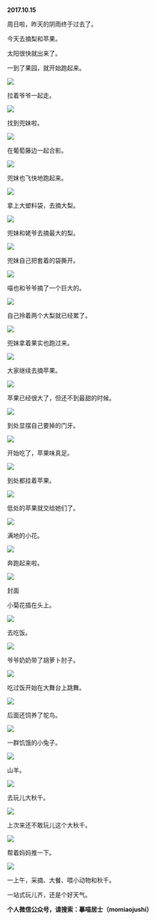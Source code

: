 
          
            
**2017.10.15**

周日啦，昨天的阴雨终于过去了。

今天去摘梨和苹果。

太阳很快就出来了。

一到了果园，就开始跑起来。




![](//upload-images.jianshu.io/upload_images/51001-f7c827f12036bfd4.jpg)




拉着爷爷一起走。




![](//upload-images.jianshu.io/upload_images/51001-1c4d4c67b4a4fec0.jpg)




找到兜妹啦。




![](//upload-images.jianshu.io/upload_images/51001-09838745e6f5cc5f.jpg)




在葡萄藤边一起合影。




![](//upload-images.jianshu.io/upload_images/51001-51855029a55cce96.jpg)




兜妹也飞快地跑起来。




![](//upload-images.jianshu.io/upload_images/51001-0443fcecbf6e7743.jpg)




拿上大塑料袋，去摘大梨。




![](//upload-images.jianshu.io/upload_images/51001-c9e8d27e3d213032.jpg)




兜妹和姥爷去摘最大的梨。




![](//upload-images.jianshu.io/upload_images/51001-8c91b37f7bc5459e.jpg)




兜妹自己把套着的袋撕开。




![](//upload-images.jianshu.io/upload_images/51001-488e79912b4ef5c9.jpg)




喵也和爷爷摘了一个巨大的。




![](//upload-images.jianshu.io/upload_images/51001-3c38c208d76d8267.jpg)




自己拎着两个大梨就已经累了。




![](//upload-images.jianshu.io/upload_images/51001-9c3d44bd3befafa5.jpg)




兜妹拿着果实也跑过来。




![](//upload-images.jianshu.io/upload_images/51001-caf94e80cd95cec6.jpg)




大家继续去摘苹果。




![](//upload-images.jianshu.io/upload_images/51001-1625e992ae24f69e.jpg)




苹果已经很大了，但还不到最甜的时候。




![](//upload-images.jianshu.io/upload_images/51001-b774c18ab139c4de.jpg)




到处显摆自己要掉的门牙。




![](//upload-images.jianshu.io/upload_images/51001-143e94752e2cb972.jpg)




开始吃了，苹果味真足。




![](//upload-images.jianshu.io/upload_images/51001-2da3b94f31ae952c.jpg)




到处都挂着苹果。




![](//upload-images.jianshu.io/upload_images/51001-12b6c6b2875b6d4a.jpg)




低处的苹果就交给她们了。




![](//upload-images.jianshu.io/upload_images/51001-9c4d0be1bc853c7d.jpg)




满地的小花。




![](//upload-images.jianshu.io/upload_images/51001-3dca45ed702d9e3d.jpg)




奔跑起来啦。




![](//upload-images.jianshu.io/upload_images/51001-7084e8d80f37c160.jpg)

封面


小菊花插在头上。




![](//upload-images.jianshu.io/upload_images/51001-745a96479d8375c0.jpg)




去吃饭。




![](//upload-images.jianshu.io/upload_images/51001-5153b23dcf4433f3.jpg)




爷爷奶奶带了胡萝卜肘子。




![](//upload-images.jianshu.io/upload_images/51001-f36b5624c5f65d51.jpg)




吃过饭开始在大舞台上跳舞。




![](//upload-images.jianshu.io/upload_images/51001-c0b1328b56932ec4.jpg)




后面还饲养了鸵鸟。




![](//upload-images.jianshu.io/upload_images/51001-8dea03e5cc09f0b7.jpg)




一群饥饿的小兔子。




![](//upload-images.jianshu.io/upload_images/51001-ada57488011e16a9.jpg)




山羊。




![](//upload-images.jianshu.io/upload_images/51001-63c281a9c0bac357.jpg)




去玩儿大秋千。




![](//upload-images.jianshu.io/upload_images/51001-8e21302d98893c3a.jpg)




上次来还不敢玩儿这个大秋千。




![](//upload-images.jianshu.io/upload_images/51001-1e2b1fa79299b620.jpg)




帮着妈妈推一下。




![](//upload-images.jianshu.io/upload_images/51001-afc3e86f88d2dccb.jpg)




一上午，采摘、大餐、喂小动物和秋千。

一站式玩儿齐，还是个好天气。


**个人微信公众号，请搜索：摹喵居士（momiaojushi）**

          
        